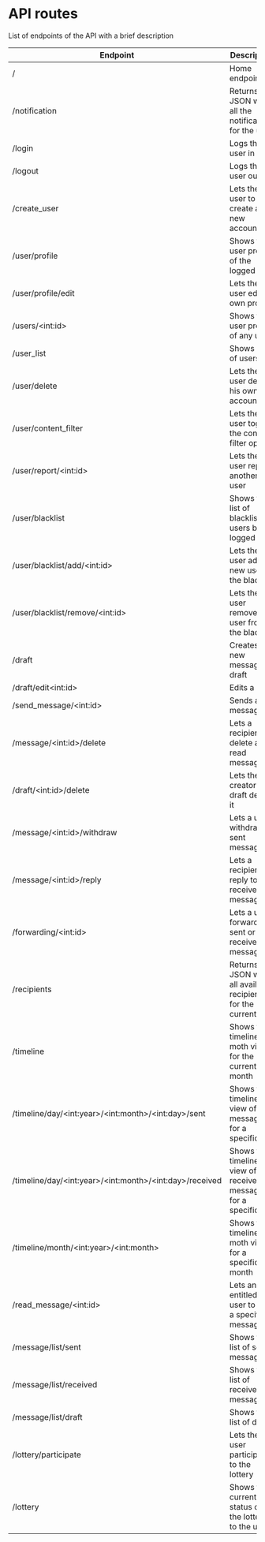 
# API routes
List of endpoints of the API with a brief description

| Endpoint | Description |
| ------ | ------- |
| / | Home endpoint |
| /notification | Returns a JSON with all the notifications for the user |
| /login | Logs the user in |
| /logout | Logs the user out |
| /create_user | Lets the user to create a new account |
| /user/profile | Shows the user profile of the logged user |
| /user/profile/edit | Lets the user edit his own profile |
| /users/\<int:id\> | Shows the user profile of any user |
| /user_list | Shows a list of users |
| /user/delete | Lets the user delete his own account |
| /user/content_filter | Lets the user toggle the content filter option |
| /user/report/\<int:id\> | Lets the user report another user |
| /user/blacklist | Shows the list of blacklisted users by the logged user |
| /user/blacklist/add/\<int:id\> | Lets the user add a new user to the blacklist |
| /user/blacklist/remove/\<int:id\> | Lets the user remove a user from the blacklist |
| /draft | Creates a new message as draft |
| /draft/edit\<int:id\> | Edits a draft |
| /send_message/\<int:id\> | Sends a message |
| /message/\<int:id\>/delete | Lets a recipient delete a read message |
| /draft/\<int:id\>/delete | Lets the creator of a draft delete it |
| /message/\<int:id\>/withdraw | Lets a user withdraw a sent message |
| /message/\<int:id\>/reply | Lets a recipient reply to a received message |
| /forwarding/\<int:id\> | Lets a user forward a sent or received message |
| /recipients | Returns a JSON with all available recipients for the current user |
| /timeline | Shows the timeline moth view for the current month |
| /timeline/day/\<int:year\>/\<int:month\>/\<int:day\>/sent | Shows the timeline day view of sent messages for a specific day |
| /timeline/day/\<int:year\>/\<int:month\>/\<int:day\>/received | Shows the timeline day view of received messages for a specific day |
| /timeline/month/\<int:year\>/\<int:month\> | Shows the timeline moth view for a specific month |
| /read_message/\<int:id\> | Lets an entitled user to read a specific message |
| /message/list/sent | Shows the list of sent messages |
| /message/list/received | Shows the list of received messages |
| /message/list/draft | Shows the list of drafts |
| /lottery/participate | Lets the user participate to the lottery |
| /lottery | Shows the current status of the lottery to the user |



